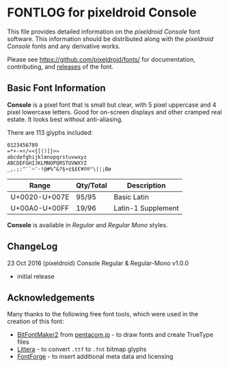 # FONTLOG for pixeldroid Console

This file provides detailed information on the _pixeldroid Console_ font software.
This information should be distributed along with the _pixeldroid Console_ fonts and any derivative works.

Please see https://github.com/pixeldroid/fonts/ for documentation, contributing, and [releases][releases] of the font.


## Basic Font Information

**Console** is a pixel font that is small but clear, with 5 pixel uppercase and 4 pixel lowercase letters. Good for on-screen displays and other cramped real estate. It looks best without anti-aliasing.

There are 113 glyphs included:

    0123456789
    =*+-×÷/«<{[()]}>»
    abcdefghijklmnopqrstuvwxyz
    ABCDEFGHIJKLMNOPQRSTUVWXYZ
    _,.;:"¨`~'·!@#%^&?§¤¢$£€¥©®°\|¦¡Øø

| Range         | Qty/Total | Description |
| ------------- | --------- | ----------- |
| U+0020-U+007E | 95/95     | Basic Latin |
| U+00A0-U+00FF | 19/96     | Latin-1 Supplement |

**Console** is available in _Regular_ and _Regular Mono_ styles.


## ChangeLog

23 Oct 2016 (pixeldroid) Console Regular & Regular-Mono v1.0.0
* initial release


## Acknowledgements

Many thanks to the following free font tools, which were used in the creation of this font:

* [BitFontMaker2][bitfont2] from [pentacom.jp][pentacom] - to draw fonts and create TrueType files
* [Littera][littera] - to convert `.ttf` to `.fnt` bitmap glyphs
* [FontForge][fontforge] - to insert additional meta data and licensing


[bitfont2]: http://www.pentacom.jp/pentacom/bitfontmaker2/ "Bitmap font editor for pixel enthusiast"
[pentacom]: http://www.pentacom.jp/pentacom/
[littera]: http://kvazars.com/littera/
[fontforge]: http://fontforge.github.io/ "Free (libre) font editor for Windows, Mac OS X and GNU+Linux"
[releases]: https://github.com/pixeldroid/fonts/releases/ "pixeldroid font releases"
